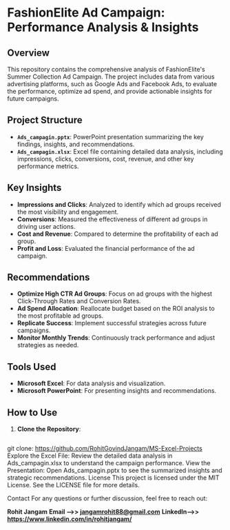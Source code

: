 # FashionElite Ad Campaign: Performance Analysis & Insights

## Overview

This repository contains the comprehensive analysis of FashionElite's Summer Collection Ad Campaign. The project includes data from various advertising platforms, such as Google Ads and Facebook Ads, to evaluate the performance, optimize ad spend, and provide actionable insights for future campaigns.

## Project Structure

- **`Ads_campagin.pptx`**: PowerPoint presentation summarizing the key findings, insights, and recommendations.
- **`Ads_campagin.xlsx`**: Excel file containing detailed data analysis, including impressions, clicks, conversions, cost, revenue, and other key performance metrics.

## Key Insights

- **Impressions and Clicks**: Analyzed to identify which ad groups received the most visibility and engagement.
- **Conversions**: Measured the effectiveness of different ad groups in driving user actions.
- **Cost and Revenue**: Compared to determine the profitability of each ad group.
- **Profit and Loss**: Evaluated the financial performance of the ad campaign.

## Recommendations

- **Optimize High CTR Ad Groups**: Focus on ad groups with the highest Click-Through Rates and Conversion Rates.
- **Ad Spend Allocation**: Reallocate budget based on the ROI analysis to the most profitable ad groups.
- **Replicate Success**: Implement successful strategies across future campaigns.
- **Monitor Monthly Trends**: Continuously track performance and adjust strategies as needed.

## Tools Used

- **Microsoft Excel**: For data analysis and visualization.
- **Microsoft PowerPoint**: For presenting insights and recommendations.

## How to Use

1. **Clone the Repository**:
   ```bash
   
git clone: https://github.com/RohitGovindJangam/MS-Excel-Projects
Explore the Excel File: Review the detailed data analysis in Ads_campagin.xlsx to understand the campaign performance.
View the Presentation: Open Ads_campagin.pptx to see the summarized insights and strategic recommendations.
License
This project is licensed under the MIT License. See the LICENSE file for more details.

Contact
For any questions or further discussion, feel free to reach out:

**Rohit Jangam**
**Email -->> jangamrohit88@gmail.com**
**LinkedIn-->> https://www.linkedin.com/in/rohitjangam/**
